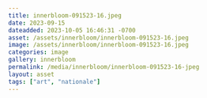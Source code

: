 ```yaml
---
title: innerbloom-091523-16.jpeg
date: 2023-09-15
dateadded: 2023-10-05 16:46:31 -0700
asset: /assets/innerbloom/innerbloom-091523-16.jpeg
image: /assets/innerbloom/innerbloom-091523-16.jpeg
categories: image
gallery: innerbloom
permalink: /media/innerbloom/innerbloom-091523-16-jpeg
layout: asset
tags: ["art", "nationale"]
--- 
```

